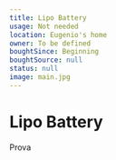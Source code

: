 ```yaml
---
title: Lipo Battery
usage: Not needed
location: Eugenio's home
owner: To be defined
boughtSince: Beginning
boughtSource: null
status: null
image: main.jpg
---
```


# Lipo Battery

Prova
